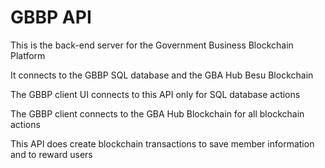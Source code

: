 # GBBP API

This is the back-end server for the Government Business Blockchain Platform

It connects to the GBBP SQL database and the GBA Hub Besu Blockchain

The GBBP client UI connects to this API only for SQL database actions

The GBBP client connects to the GBA Hub Blockchain for all blockchain actions

This API does create blockchain transactions to save member information and to reward users

